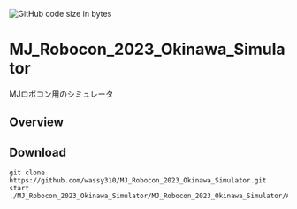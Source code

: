 ![GitHub code size in bytes](https://img.shields.io/github/languages/code-size/wassy310/MJ_Robocon_2023_Okinawa_Simulator)
# MJ_Robocon_2023_Okinawa_Simulator
MJロボコン用のシミュレータ

## Overview

## Download
```
git clone https://github.com/wassy310/MJ_Robocon_2023_Okinawa_Simulator.git
start ./MJ_Robocon_2023_Okinawa_Simulator/MJ_Robocon_2023_Okinawa_Simulator/App/MJ_simulator(debug).exe
```
